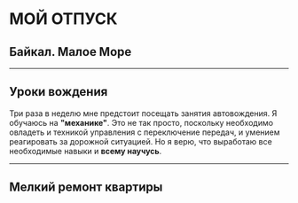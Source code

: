 # МОЙ ОТПУСК

## Байкал. Малое Море

___
## Уроки **вождения**
Три раза в неделю мне предстоит посещать занятия автовождения. Я обучаюсь на **"механике"**. Это не так просто, поскольку необходимо овладеть и техникой управления с переключение передач, и умением реагировать за дорожной ситуацией. Но я верю, что выработаю все необходимые навыки и **всему научусь**.
___
## Мелкий ремонт квартиры